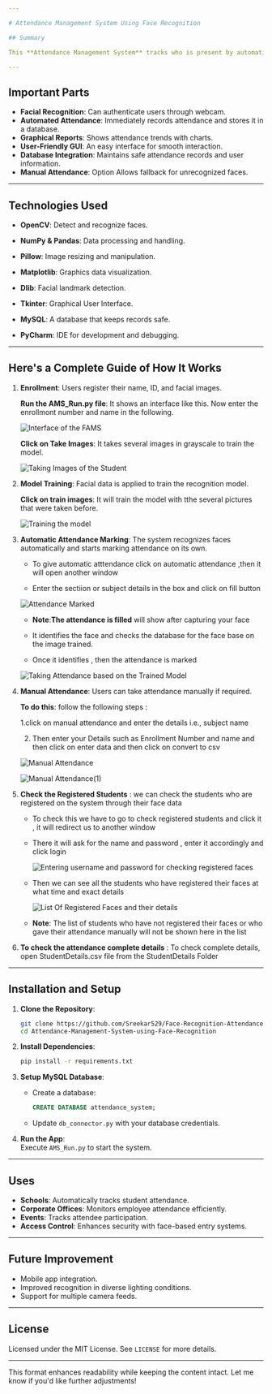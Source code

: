 ```yaml
---

# Attendance Management System Using Face Recognition

## Summary

This **Attendance Management System** tracks who is present by automatically using facial recognition technology. It is made with Python and uses tools like OpenCV to detect and recognize faces, ensuring accuracy, security, and efficiency. The system is great for schools, workplaces, and events because it provides real-time attendance logging and reporting.

---
```


## Important Parts

- **Facial Recognition**: Can authenticate users through webcam.
- **Automated Attendance**: Immediately records attendance and stores it in a database.
- **Graphical Reports**: Shows attendance trends with charts.
- **User-Friendly GUI**: An easy interface for smooth interaction.
- **Database Integration**: Maintains safe attendance records and user information.
- **Manual Attendance**: Option Allows fallback for unrecognized faces.
---

## Technologies Used

- **OpenCV**: Detect and recognize faces.

- **NumPy & Pandas**: Data processing and handling.
- **Pillow**: Image resizing and manipulation.
- **Matplotlib**: Graphics data visualization.
- **Dlib**: Facial landmark detection.
- **Tkinter**: Graphical User Interface.
- **MySQL**: A database that keeps records safe.
- **PyCharm**: IDE for development and debugging.
---

## Here's a Complete Guide of How It Works

1. **Enrollment**: Users register their name, ID, and facial images.

   

   
   **Run the AMS_Run.py file**: It shows an interface like this. Now enter the enrollmont number and name in the following.




  
   ![Interface of the FAMS](https://github.com/user-attachments/assets/e733c3e3-7745-44d7-8168-198cc201be83)



   
   **Click on Take Images**: It takes several images in grayscale to train the model.



  
   ![Taking Images of the Student](https://github.com/user-attachments/assets/5a981da8-7546-4af9-811d-0e28e5385fee)


   


2. **Model Training**: Facial data is applied to train the recognition model.

   

   **Click on train images**: It will train the model with tthe several pictures that were taken before.

   

   
   ![Training the model](https://github.com/user-attachments/assets/c6a10f6e-e4e9-4cae-8002-33e831e7fd5b)

   

   

   
3. **Automatic Attendance Marking**: The system recognizes faces automatically and starts marking attendance on its own.



   * To give automatic atttendance click on automatic attendance ,then it will open another window
  


   * Enter the sectiion or subject details in the box and click on fill button
  


    ![Attendance Marked](https://github.com/user-attachments/assets/ba0f08cd-4673-4f40-9666-a34be3b4092e)



   * **Note**:**The attendance is filled** will show after capturing your face
  



   * It identifies the face and checks the database for the face base on the image trained.
  


   * Once it identifies , then the attendance is marked 
   

   ![Taking Attendance based on the Trained Model](https://github.com/user-attachments/assets/2cbb33b9-b61a-4866-85e4-142ae7c7fbb7)




   



   

4. **Manual Attendance**: Users can take attendance manually if required.

   

   **To do this**: follow the following steps :
   
    1.click on manual attendance and enter the details i.e., subject name 

   
   
    2. Then enter your Details such as Enrollment Number and name and then  click on enter data and then click on convert to csv

   

   ![Manual Attendance](https://github.com/user-attachments/assets/2e10ef6e-d20b-455a-88b9-186c11ffd92a)


   

   ![Manual Attendance(1)](https://github.com/user-attachments/assets/2e2001b4-4e8f-496d-954a-27968e28d30a)



5. **Check the Registered Students** : we can check the students who are registered on the system through their face data


   * To check this we have to go to check registered students and click it , it will redirect us to another window
  
     
   * There it will ask for the name and password , enter it accordingly and click login
  
     
     ![Entering username and password for checking registered faces](https://github.com/user-attachments/assets/f71334de-7de5-4e5d-b405-d7f25a2dabe8)


   * Then we can see all the students who have registered their faces at what time and exact details
  
     ![List Of Registered Faces and their details](https://github.com/user-attachments/assets/f976eade-daab-467b-aea7-ad5649b27b4a)



   * **Note**: The list of students who have not registered their faces or who gave their attendance manually will not be shown here in the list 



6. **To check the attendance complete details** : To check complete details, open StudentDetails.csv file from the StudentDetails Folder


---

## Installation and Setup

1. **Clone the Repository**:  
   ```bash
   git clone https://github.com/Sreekar529/Face-Recognition-Attendance-System.git
   cd Attendance-Management-System-using-Face-Recognition
   ```

2. **Install Dependencies**:  
   ```bash
   pip install -r requirements.txt
   ```

3. **Setup MySQL Database**:  
   - Create a database:  
     ```sql
     CREATE DATABASE attendance_system;
     ```  
   - Update `db_connector.py` with your database credentials.

4. **Run the App**:  
   Execute `AMS_Run.py` to start the system.

---

## Uses

- **Schools**: Automatically tracks student attendance.  
- **Corporate Offices**: Monitors employee attendance efficiently.  
- **Events**: Tracks attendee participation.  
- **Access Control**: Enhances security with face-based entry systems.

---

## Future Improvement

- Mobile app integration.  
- Improved recognition in diverse lighting conditions.  
- Support for multiple camera feeds.

---

## License

Licensed under the MIT License. See `LICENSE` for more details.

---

This format enhances readability while keeping the content intact. Let me know if you'd like further adjustments!

